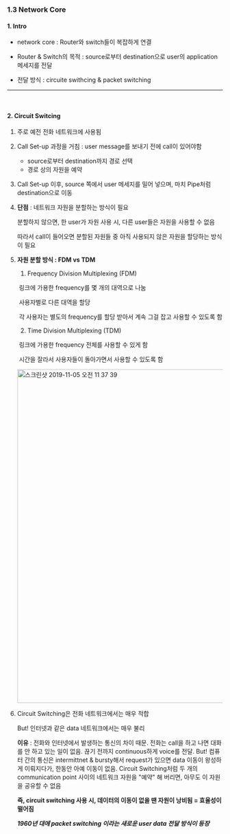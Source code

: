 ### 1.3 Network Core

#### 1. Intro

* network core : Router와 switch들이 복잡하게 연결

* Router & Switch의 목적 : source로부터 destination으로 user의 application 메세지를 전달

* 전달 방식 : circuite swithcing & packet switching

------

<br/>

#### 2. Circuit Switcing

1. 주로 예전 전화 네트워크에 사용됨

2. Call Set-up 과정을 거침 : user message를 보내기 전에 call이 있어야함

   * source로부터 destination까지 경로 선택
   * 경로 상의 자원을 예약 

3. Call Set-up 이후, source 쪽에서 user 메세지를 밀어 넣으며, 마치 Pipe처럼 destination으로 이동

4. **단점** : 네트워크 자원을 분할하는 방식이 필요

   분할하지 않으면, 한 user가 자원 사용 시, 다른 user들은 자원을 사용할 수 없음

   따라서 call이 들어오면 분할된 자원들 중 아직 사용되지 않은 자원을 할당하는 방식이 필요

5. **자원 분할 방식 : FDM vs TDM**

   1) Frequency Division Multiplexing (FDM)

   ​	링크에 가용한 frequency를 몇 개의 대역으로 나눔

   ​	사용자별로 다른 대역을 할당

   ​	각 사용자는 별도의 frequency를 할당 받아서 계속 그걸 잡고 사용할 수 있도록 함

   2) Time Division Multiplexing (TDM)

   ​	링크에 가용한 frequency 전체를 사용할 수 있게 함

   ​	시간을 잘라서 사용자들이 돌아가면서 사용할 수 있도록 함

   <img width="777" alt="스크린샷 2019-11-05 오전 11 37 39" src="https://user-images.githubusercontent.com/45492242/68174241-bb23cc80-ffc0-11e9-9ec9-7f5d83f486b2.png">

6. Circuit Switching은 전화 네트워크에서는 매우 적합

   But! 인터넷과 같은 data 네트워크에서는 매우 불리

   **이유** : 전화와 인터넷에서 발생하는 통신의 차이 때문. 전화는 call을 하고 나면 대화를 안 하고 있는 일이 없음. 끊기 전까지 continuous하게 voice를 전달. But! 컴퓨터 간의 통신은 intermittnet & bursty해서 request가 있으면 data 이동이 왕성하게 이뤄지다가, 한동안 아예 이동이 없음. Circuit Switching처럼 두 개의 communication point 사이의 네트워크 자원을 "예약" 해 버리면, 아무도 이 자원을 공유할 수 없음

   **즉, circuit switching 사용 시, 데이터의 이동이 없을 땐 자원이 낭비됨 = 효율성이 떨어짐**

   ***1960년 대에 packet switching 이라는 새로운 user data 전달 방식이 등장***

